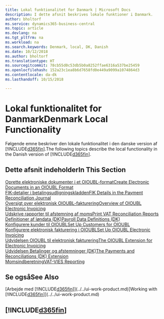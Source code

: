```yaml
---
title: Lokal funktionalitet for Danmark | Microsoft Docs
description: I dette afsnit beskrives lokale funktioner i Danmark.
author: bholtorf
ms.service: dynamics365-business-central
ms.topic: article
ms.devlang: na
ms.tgt_pltfrm: na
ms.workload: na
ms.search.keywords: Denmark, local, DK, Danish
ms.date: 10/12/2018
ms.author: bholtorf
ms.translationtype: HT
ms.sourcegitcommit: 78cb55d0c53db5b0a8252ffae6316a537be25459
ms.openlocfilehash: 152a23c1ea8b6d7658fd0e449a9099a1074864d3
ms.contentlocale: da-dk
ms.lasthandoff: 10/15/2018

---
```

# <a name="denmark-local-functionality"></a><span data-ttu-id="54926-103">Lokal funktionalitet for Danmark</span><span class="sxs-lookup"><span data-stu-id="54926-103">Denmark Local Functionality</span></span>
<span data-ttu-id="54926-104">Følgende emne beskriver den lokale funktionalitet i den danske version af [!INCLUDE[d365fin](../../includes/d365fin_md.md)].</span><span class="sxs-lookup"><span data-stu-id="54926-104">The following topics describe the local functionality in the Danish version of [!INCLUDE[d365fin](../../includes/d365fin_md.md)].</span></span>  

## <a name="in-this-section"></a><span data-ttu-id="54926-105">Dette afsnit indeholder</span><span class="sxs-lookup"><span data-stu-id="54926-105">In This Section</span></span>  
[<span data-ttu-id="54926-106">Oprette elektroniske dokumenter i et OIOUBL-format</span><span class="sxs-lookup"><span data-stu-id="54926-106">Create Electronic Documents in an OIOUBL Format</span></span>](how-to-create-electronic-documents-by-using-oioubl.md)  
[<span data-ttu-id="54926-107">FIK-detaljer i betalingsudligningskladden</span><span class="sxs-lookup"><span data-stu-id="54926-107">FIK Details in the Payment Reconciliation Journal</span></span>](fik-details-in-the-payment-reconciliation-journal.md)  
[<span data-ttu-id="54926-108">Oversigt over elektronisk OIOUBL-fakturering</span><span class="sxs-lookup"><span data-stu-id="54926-108">Overview of OIOUBL Electronic Invoicing</span></span>](oioubl-electronic-invoicing-overview.md)  
[<span data-ttu-id="54926-109">Udskrive rapporter til afstemning af moms</span><span class="sxs-lookup"><span data-stu-id="54926-109">Print VAT Reconciliation Reports</span></span>](how-to-print-vat-reconciliation-reports.md)  
[<span data-ttu-id="54926-110">Definitioner af løndata (DK)</span><span class="sxs-lookup"><span data-stu-id="54926-110">Payroll Data Definitions (DK)</span></span>](ui-extensions-payroll-data-definitions-dk.md)  
[<span data-ttu-id="54926-111">Konfigurere kunder til OIOUBL</span><span class="sxs-lookup"><span data-stu-id="54926-111">Set Up Customers for OIOUBL</span></span>](how-to-set-up-customers-for-oioubl.md)  
[<span data-ttu-id="54926-112">Konfigurere elektronisk fakturering i OIOUBL</span><span class="sxs-lookup"><span data-stu-id="54926-112">Set Up OIOUBL Electronic Invoicing</span></span>](how-to-set-up-oioubl.md)  
[<span data-ttu-id="54926-113">Udvidelsen OIOUBL til elektronisk fakturering</span><span class="sxs-lookup"><span data-stu-id="54926-113">The OIOUBL Extension for Electronic Invoicing</span></span>](ui-extensions-oioubl.md)  
[<span data-ttu-id="54926-114">Udvidelsen Betalinger og afstemninger (DK)</span><span class="sxs-lookup"><span data-stu-id="54926-114">The Payments and Reconciliations (DK) Extension</span></span>](../../ui-extensions-payments-reconciliation-formats-dk.md)  
[<span data-ttu-id="54926-115">Momsindberetning</span><span class="sxs-lookup"><span data-stu-id="54926-115">VAT-VIES Reporting</span></span>](vat-vies-reporting.md)  

## <a name="see-also"></a><span data-ttu-id="54926-116">Se også</span><span class="sxs-lookup"><span data-stu-id="54926-116">See Also</span></span>
<span data-ttu-id="54926-117">[Arbejde med [!INCLUDE[d365fin](../../includes/d365fin_md.md)]](../../ui-work-product.md)</span><span class="sxs-lookup"><span data-stu-id="54926-117">[Working with [!INCLUDE[d365fin](../../includes/d365fin_md.md)]](../../ui-work-product.md)</span></span>   

## [!INCLUDE[d365fin](../../includes/free_trial_md.md)]  

